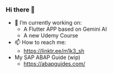 ### Hi there 👋

- 🔭 I’m currently working on:
    - A Flutter APP based on Gemini AI
    - A new Udemy Course 
- 📫 How to reach me:   
    -  https://linktr.ee/m1k3_sh
- My SAP ABAP Guide (wip)
    - https://abapguides.com/
